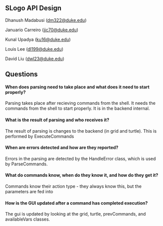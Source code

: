 ## SLogo API Design

Dhanush Madabusi (dm322@duke.edu)

Januario Carreiro (jjc70@duke.edu)

Kunal Upadya (ku16@duke.edu)

Louis Lee (dl199@duke.edu)

David Liu (dwl23@duke.edu)

## Questions
#### When does parsing need to take place and what does it need to start properly?

Parsing takes place after recieving commands from the shell. It needs the commands from the shell to start properly. It is in the backend internal.

#### What is the result of parsing and who receives it?

The result of parsing is changes to the backend (in grid and turtle). This is performed by ExecuteCommands 

#### When are errors detected and how are they reported?

Errors in the parsing are detected by the HandleError class, which is used by ParseCommands.

#### What do commands know, when do they know it, and how do they get it?

Commands know their action type - they always know this, but the parameters are fed into 

#### How is the GUI updated after a command has completed execution?

The gui is updated by looking at the grid, turtle, prevCommands, and availableVars classes.